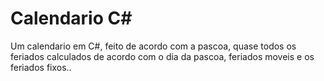 # Calendario C#
Um calendario em C#, feito de acordo com a pascoa, quase todos os feriados calculados de acordo com o dia da pascoa, feriados moveis e os feriados fixos..
